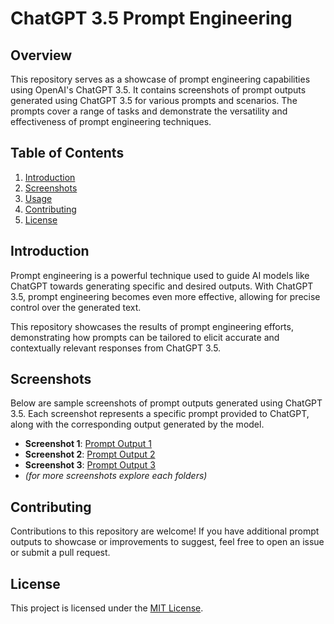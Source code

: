 # ChatGPT 3.5 Prompt Engineering

## Overview

This repository serves as a showcase of prompt engineering capabilities using OpenAI's ChatGPT 3.5. It contains screenshots of prompt outputs generated using ChatGPT 3.5 for various prompts and scenarios. The prompts cover a range of tasks and demonstrate the versatility and effectiveness of prompt engineering techniques.

## Table of Contents

1. [Introduction](#introduction)
2. [Screenshots](#screenshots)
3. [Usage](#usage)
4. [Contributing](#contributing)
5. [License](#license)

## Introduction

Prompt engineering is a powerful technique used to guide AI models like ChatGPT towards generating specific and desired outputs. With ChatGPT 3.5, prompt engineering becomes even more effective, allowing for precise control over the generated text.

This repository showcases the results of prompt engineering efforts, demonstrating how prompts can be tailored to elicit accurate and contextually relevant responses from ChatGPT 3.5.

## Screenshots

Below are sample screenshots of prompt outputs generated using ChatGPT 3.5. Each screenshot represents a specific prompt provided to ChatGPT, along with the corresponding output generated by the model.

- **Screenshot 1**: [Prompt Output 1](ChefIA/11.png)
- **Screenshot 2**: [Prompt Output 2](FaithIA/3.png)
- **Screenshot 3**: [Prompt Output 3](devopsAI/3.png)
- *(for more screenshots explore each folders)*

## Contributing

Contributions to this repository are welcome! If you have additional prompt outputs to showcase or improvements to suggest, feel free to open an issue or submit a pull request.

## License

This project is licensed under the [MIT License](LICENSE).
